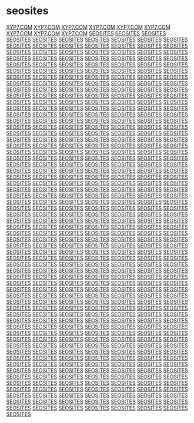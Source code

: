 # seosites
<a href="https://xyp7.com/" title="XYP7.COM">XYP7.COM</a>
<a href="https://xyp7.com/%eb%b0%94%ec%b9%b4%eb%9d%bc%ec%82%ac%ec%9d%b4%ed%8a%b8/" title="XYP7.COM">XYP7.COM</a>
<a href="https://xyp7.com/sportbet/" title="XYP7.COM">XYP7.COM</a>
<a href="https://xyp7.com/slotgame/" title="XYP7.COM">XYP7.COM</a>
<a href="https://xyp7.com/powerball/" title="XYP7.COM">XYP7.COM</a>
<a href="https://xyp7.com/holdem/" title="XYP7.COM">XYP7.COM</a>
<a href="https://xyp7.com/%ec%98%a8%eb%9d%bc%ec%9d%b8%ec%b9%b4%ec%a7%80%eb%85%b8-%ea%b0%80%ec%9d%b4%eb%93%9c/" title="XYP7.COM">XYP7.COM</a>
<a href="https://xyp7.com/%eb%b3%b4%ec%a6%9d%ec%82%ac%ec%9d%b4%ed%8a%b8/" title="XYP7.COM">XYP7.COM</a>
<a href="https://xyp7.com/%ec%b9%b4%ec%a7%80%eb%85%b8%ec%82%ac%ec%9d%b4%ed%8a%b8/" title="XYP7.COM">XYP7.COM</a>
<a href="https://mag87.com" title="SEOSITES">SEOSITES</a>
<a href="https://mas75.com" title="SEOSITES">SEOSITES</a>
<a href="https://mgn78.com" title="SEOSITES">SEOSITES</a>
<a href="https://kus7.com/" title="SEOSITES">SEOSITES</a>
<a href="https://eidsausp.xyz" title="SEOSITES">SEOSITES</a>
<a href="https://egkwant.xyz" title="SEOSITES">SEOSITES</a>
<a href="https://eftcosh.xyz" title="SEOSITES">SEOSITES</a>
<a href="https://ezimtpst.xyz" title="SEOSITES">SEOSITES</a>
<a href="https://em46psdal.xyz" title="SEOSITES">SEOSITES</a>
<a href="https://etplttsli.xyz" title="SEOSITES">SEOSITES</a>
<a href="https://encwpksd.xyz" title="SEOSITES">SEOSITES</a>
<a href="https://eillsaptr.xyz" title="SEOSITES">SEOSITES</a>
<a href="https://ehcdomck.xyz" title="SEOSITES">SEOSITES</a>
<a href="https://egwstdks.xyz" title="SEOSITES">SEOSITES</a>
<a href="https://ecmtvsxv.xyz" title="SEOSITES">SEOSITES</a>
<a href="https://erasoped.xyz" title="SEOSITES">SEOSITES</a>
<a href="https://ehptsesl.xyz" title="SEOSITES">SEOSITES</a>
<a href="https://ektpdstl.xyz" title="SEOSITES">SEOSITES</a>
<a href="https://eprtjcos.xyz" title="SEOSITES">SEOSITES</a>
<a href="https://ehpdppls.xyz" title="SEOSITES">SEOSITES</a>
<a href="https://ewokmyhm.xyz" title="SEOSITES">SEOSITES</a>
<a href="https://egxppysd.xyz" title="SEOSITES">SEOSITES</a>
<a href="https://eylwsktd.xyz" title="SEOSITES">SEOSITES</a>
<a href="https://dcaslcwm.xyz" title="SEOSITES">SEOSITES</a>
<a href="https://dvmescpl.xyz" title="SEOSITES">SEOSITES</a>
<a href="https://dinpccxd.xyz" title="SEOSITES">SEOSITES</a>
<a href="https://dtxwmat.xyz" title="SEOSITES">SEOSITES</a>
<a href="https://docdwwjs.xyz" title="SEOSITES">SEOSITES</a>
<a href="https://euisalpse.xyz" title="SEOSITES">SEOSITES</a>
<a href="https://apdsdwk.xyz" title="SEOSITES">SEOSITES</a>
<a href="https://ckudqqa.xyz" title="SEOSITES">SEOSITES</a>
<a href="https://dwpstdown.xyz" title="SEOSITES">SEOSITES</a>
<a href="https://dpwimastip.xyz" title="SEOSITES">SEOSITES</a>
<a href="https://dfinsqa.xyz" title="SEOSITES">SEOSITES</a>
<a href="https://cswakas.xyz" title="SEOSITES">SEOSITES</a>
<a href="https://cvtasd338.xyz" title="SEOSITES">SEOSITES</a>
<a href="https://cmbsdspd.xyz" title="SEOSITES">SEOSITES</a>
<a href="https://ajends77.xyz" title="SEOSITES">SEOSITES</a>
<a href="https://aezfn89.xyz" title="SEOSITES">SEOSITES</a>
<a href="https://antwjs.xyz" title="SEOSITES">SEOSITES</a>
<a href="https://adxcys.xyz" title="SEOSITES">SEOSITES</a>
<a href="https://alsvbs.xyz" title="SEOSITES">SEOSITES</a>
<a href="https://atsnke.xyz" title="SEOSITES">SEOSITES</a>
<a href="https://ahbes28.xyz" title="SEOSITES">SEOSITES</a>
<a href="https://aqzfi88.xyz" title="SEOSITES">SEOSITES</a>
<a href="https://adwxo8.xyz" title="SEOSITES">SEOSITES</a>
<a href="https://anrhsy57.xyz" title="SEOSITES">SEOSITES</a>
<a href="https://bdfep22.xyz" title="SEOSITES">SEOSITES</a>
<a href="https://benjam56.xyz" title="SEOSITES">SEOSITES</a>
<a href="https://bvjesc.xyz" title="SEOSITES">SEOSITES</a>
<a href="https://bamp638.xyz" title="SEOSITES">SEOSITES</a>
<a href="https://benedi33.xyz" title="SEOSITES">SEOSITES</a>
<a href="https://btawwe.xyz" title="SEOSITES">SEOSITES</a>
<a href="https://dmbbgwad.xyz" title="SEOSITES">SEOSITES</a>
<a href="https://bhcused.xyz" title="SEOSITES">SEOSITES</a>
<a href="https://bzewks57.xyz" title="SEOSITES">SEOSITES</a>
<a href="https://bkdspq.xyz" title="SEOSITES">SEOSITES</a>
<a href="https://bjusew31.xyz" title="SEOSITES">SEOSITES</a>
<a href="https://bysspd.xyz" title="SEOSITES">SEOSITES</a>
<a href="https://cecild33.xyz" title="SEOSITES">SEOSITES</a>
<a href="https://cvjwrm.xyz" title="SEOSITES">SEOSITES</a>
<a href="https://cvlfwjw.xyz" title="SEOSITES">SEOSITES</a>
<a href="https://ctmavlw.xyz" title="SEOSITES">SEOSITES</a>
<a href="https://cbgtmw.xyz" title="SEOSITES">SEOSITES</a>
<a href="https://cgobgw.xyz" title="SEOSITES">SEOSITES</a>
<a href="https://cgltdo.xyz" title="SEOSITES">SEOSITES</a>
<a href="https://cmyfglo.xyz" title="SEOSITES">SEOSITES</a>
<a href="https://cmqzglo.xyz" title="SEOSITES">SEOSITES</a>
<a href="https://clptgb.xyz" title="SEOSITES">SEOSITES</a>
<a href="https://cnwalp.xyz" title="SEOSITES">SEOSITES</a>
<a href="https://cvstd360.xyz" title="SEOSITES">SEOSITES</a>
<a href="https://cvstd62.xyz" title="SEOSITES">SEOSITES</a>
<a href="https://cecil136.xyz" title="SEOSITES">SEOSITES</a>
<a href="https://cecil89.xyz" title="SEOSITES">SEOSITES</a>
<a href="https://cude361.xyz" title="SEOSITES">SEOSITES</a>
<a href="https://dcmnjos.xyz" title="SEOSITES">SEOSITES</a>
<a href="https://dhnllos.xyz" title="SEOSITES">SEOSITES</a>
<a href="https://baqlsy66.xyz" title="SEOSITES">SEOSITES</a>
<a href="https://dgcbja.xyz" title="SEOSITES">SEOSITES</a>
<a href="https://dtnnusk.xyz" title="SEOSITES">SEOSITES</a>
<a href="https://dxokf.xyz" title="SEOSITES">SEOSITES</a>
<a href="https://dduvmst.xyz" title="SEOSITES">SEOSITES</a>
<a href="https://dwsbcy7.xyz" title="SEOSITES">SEOSITES</a>
<a href="https://dqgdrmm.xyz" title="SEOSITES">SEOSITES</a>
<a href="https://dspvvf.xyz" title="SEOSITES">SEOSITES</a>
<a href="https://dhmsst31.xyz" title="SEOSITES">SEOSITES</a>
<a href="https://dvhiwc32.xyz" title="SEOSITES">SEOSITES</a>
<a href="https://ehosm82.xyz" title="SEOSITES">SEOSITES</a>
<a href="https://ketnnynuse.com" title="SEOSITES">SEOSITES</a>
<a href="https://vincerfg.com" title="SEOSITES">SEOSITES</a>
<a href="https://vincerhx.com" title="SEOSITES">SEOSITES</a>
<a href="https://vincepdtg.com" title="SEOSITES">SEOSITES</a>
<a href="https://vinceygn.com" title="SEOSITES">SEOSITES</a>
<a href="https://vincewqnh.com" title="SEOSITES">SEOSITES</a>
<a href="https://vitnceih.com" title="SEOSITES">SEOSITES</a>
<a href="https://vinceehm.com" title="SEOSITES">SEOSITES</a>
<a href="https://vinwceedu.com" title="SEOSITES">SEOSITES</a>
<a href="https://vinceafu.com" title="SEOSITES">SEOSITES</a>
<a href="https://vincetdq.com" title="SEOSITES">SEOSITES</a>
<a href="https://vinceuwj.com" title="SEOSITES">SEOSITES</a>
<a href="https://vinceostn.com" title="SEOSITES">SEOSITES</a>
<a href="https://vinccfe.com" title="SEOSITES">SEOSITES</a>
<a href="https://waltrjs.com" title="SEOSITES">SEOSITES</a>
<a href="https://waltqfr.com" title="SEOSITES">SEOSITES</a>
<a href="https://waltxrl.com" title="SEOSITES">SEOSITES</a>
<a href="https://waltcke.com" title="SEOSITES">SEOSITES</a>
<a href="https://waltvks.com" title="SEOSITES">SEOSITES</a>
<a href="https://waltpah.com" title="SEOSITES">SEOSITES</a>
<a href="https://walttgn.com" title="SEOSITES">SEOSITES</a>
<a href="https://zestyju.com" title="SEOSITES">SEOSITES</a>
<a href="https://zesugsl.com" title="SEOSITES">SEOSITES</a>
<a href="https://zecsujm.com" title="SEOSITES">SEOSITES</a>
<a href="https://zeudnef.com" title="SEOSITES">SEOSITES</a>
<a href="https://zesedv.com" title="SEOSITES">SEOSITES</a>
<a href="https://zesrhwf.com" title="SEOSITES">SEOSITES</a>
<a href="https://zectlsv.com" title="SEOSITES">SEOSITES</a>
<a href="https://zaepwhp.com" title="SEOSITES">SEOSITES</a>
<a href="https://ountstjp.xyz" title="SEOSITES">SEOSITES</a>
<a href="https://umbted.xyz" title="SEOSITES">SEOSITES</a>
<a href="https://zestjyd.com" title="SEOSITES">SEOSITES</a>
<a href="https://suesgwk.xyz" title="SEOSITES">SEOSITES</a>
<a href="https://overnmsi.xyz" title="SEOSITES">SEOSITES</a>
<a href="https://zesohwg.com" title="SEOSITES">SEOSITES</a>
<a href="https://nsortiqj.xyz" title="SEOSITES">SEOSITES</a>
<a href="https://zeaocv.com" title="SEOSITES">SEOSITES</a>
<a href="https://akhstwfu.xyz" title="SEOSITES">SEOSITES</a>
<a href="https://epticreg.xyz" title="SEOSITES">SEOSITES</a>
<a href="https://zbsdpnk.com" title="SEOSITES">SEOSITES</a>
<a href="https://entegkw.xyz" title="SEOSITES">SEOSITES</a>
<a href="https://cinateyeg.xyz" title="SEOSITES">SEOSITES</a>
<a href="https://impoyhm.xyz" title="SEOSITES">SEOSITES</a>
<a href="https://nimiztvk.xyz" title="SEOSITES">SEOSITES</a>
<a href="https://ropetdw.xyz" title="SEOSITES">SEOSITES</a>
<a href="https://ravekrm.xyz" title="SEOSITES">SEOSITES</a>
<a href="https://ovidtik.xyz" title="SEOSITES">SEOSITES</a>
<a href="https://hanneehnks.xyz" title="SEOSITES">SEOSITES</a>
<a href="https://zesyhm.com" title="SEOSITES">SEOSITES</a>
<a href="https://igneqta.xyz" title="SEOSITES">SEOSITES</a>
<a href="https://nistgkv.xyz" title="SEOSITES">SEOSITES</a>
<a href="https://kforcdye.xyz" title="SEOSITES">SEOSITES</a>
<a href="https://triesjra.xyz" title="SEOSITES">SEOSITES</a>
<a href="https://nistrfeh.xyz" title="SEOSITES">SEOSITES</a>
<a href="https://provrgj.xyz" title="SEOSITES">SEOSITES</a>
<a href="https://mpaegm.xyz" title="SEOSITES">SEOSITES</a>
<a href="https://nkrudoe.xyz" title="SEOSITES">SEOSITES</a>
<a href="https://zesifsw.com" title="SEOSITES">SEOSITES</a>
<a href="https://ticizesk.xyz" title="SEOSITES">SEOSITES</a>
<a href="https://ernmtiw.xyz" title="SEOSITES">SEOSITES</a>
<a href="https://spotdw.xyz" title="SEOSITES">SEOSITES</a>
<a href="https://pcomnrgk.xyz" title="SEOSITES">SEOSITES</a>
<a href="https://iggetdf.xyz" title="SEOSITES">SEOSITES</a>
<a href="https://eoplstc.xyz" title="SEOSITES">SEOSITES</a>
<a href="https://pbuiyjv.xyz" title="SEOSITES">SEOSITES</a>
<a href="https://rocedtp.xyz" title="SEOSITES">SEOSITES</a>
<a href="https://zeadwsk.com" title="SEOSITES">SEOSITES</a>
<a href="https://roupnkw.xyz" title="SEOSITES">SEOSITES</a>
<a href="https://callyeav.xyz" title="SEOSITES">SEOSITES</a>
<a href="https://pertsyvr.xyz" title="SEOSITES">SEOSITES</a>
<a href="https://riousfky.xyz" title="SEOSITES">SEOSITES</a>
<a href="https://ewlyfuj.xyz" title="SEOSITES">SEOSITES</a>
<a href="https://uisihtk.xyz" title="SEOSITES">SEOSITES</a>
<a href="https://nagemayet.xyz" title="SEOSITES">SEOSITES</a>
<a href="https://peciabk.xyz" title="SEOSITES">SEOSITES</a>
<a href="https://zcwjtk.com" title="SEOSITES">SEOSITES</a>
<a href="https://nsisteej.xyz" title="SEOSITES">SEOSITES</a>
<a href="https://pecigie.xyz" title="SEOSITES">SEOSITES</a>
<a href="https://riedhts.xyz" title="SEOSITES">SEOSITES</a>
<a href="https://udgetg.xyz" title="SEOSITES">SEOSITES</a>
<a href="https://ernmenco.xyz" title="SEOSITES">SEOSITES</a>
<a href="https://tabilrn.xyz" title="SEOSITES">SEOSITES</a>
<a href="https://dustrkwhg.xyz" title="SEOSITES">SEOSITES</a>
<a href="https://trikzrik.xyz" title="SEOSITES">SEOSITES</a>
<a href="https://ibilitrg.xyz" title="SEOSITES">SEOSITES</a>
<a href="https://eopluek.xyz" title="SEOSITES">SEOSITES</a>
<a href="https://eatinydbl.xyz" title="SEOSITES">SEOSITES</a>
<a href="https://ginaci.xyz" title="SEOSITES">SEOSITES</a>
<a href="https://pbuildtah.xyz" title="SEOSITES">SEOSITES</a>
<a href="https://izatioth.xyz" title="SEOSITES">SEOSITES</a>
<a href="https://termerj.xyz" title="SEOSITES">SEOSITES</a>
<a href="https://vernruew.xyz" title="SEOSITES">SEOSITES</a>
<a href="https://rinebkea.xyz" title="SEOSITES">SEOSITES</a>
<a href="https://ablisoswu.xyz" title="SEOSITES">SEOSITES</a>
<a href="https://cquisirj.xyz" title="SEOSITES">SEOSITES</a>
<a href="https://keovwgb.xyz" title="SEOSITES">SEOSITES</a>
<a href="https://habilisn.xyz" title="SEOSITES">SEOSITES</a>
<a href="https://utrangf.xyz" title="SEOSITES">SEOSITES</a>
<a href="https://loyeyvk.xyz" title="SEOSITES">SEOSITES</a>
<a href="https://revedgo.xyz" title="SEOSITES">SEOSITES</a>
<a href="https://ndititib.xyz" title="SEOSITES">SEOSITES</a>
<a href="https://utraywgr.xyz" title="SEOSITES">SEOSITES</a>
<a href="https://cenirsj.xyz" title="SEOSITES">SEOSITES</a>
<a href="https://ecutirw.xyz" title="SEOSITES">SEOSITES</a>
<a href="https://rastruefa.xyz" title="SEOSITES">SEOSITES</a>
<a href="https://djuswgoz.xyz" title="SEOSITES">SEOSITES</a>
<a href="https://ettetreh.xyz" title="SEOSITES">SEOSITES</a>
<a href="https://ondube.xyz" title="SEOSITES">SEOSITES</a>
<a href="https://eriodhef.xyz" title="SEOSITES">SEOSITES</a>
<a href="https://emater.xyz" title="SEOSITES">SEOSITES</a>
<a href="https://uesdodke.xyz" title="SEOSITES">SEOSITES</a>
<a href="https://lrebwks.xyz" title="SEOSITES">SEOSITES</a>
<a href="https://creabje.xyz" title="SEOSITES">SEOSITES</a>
<a href="https://oldirghj.xyz" title="SEOSITES">SEOSITES</a>
<a href="https://asurtge.xyz" title="SEOSITES">SEOSITES</a>
<a href="https://ciproqfo.xyz" title="SEOSITES">SEOSITES</a>
<a href="https://arantwgs.xyz" title="SEOSITES">SEOSITES</a>
<a href="https://sitiofnlp.xyz" title="SEOSITES">SEOSITES</a>
<a href="https://empttls.xyz" title="SEOSITES">SEOSITES</a>
<a href="https://ipantlw.xyz" title="SEOSITES">SEOSITES</a>
<a href="https://loyeyje.xyz" title="SEOSITES">SEOSITES</a>
<a href="https://ndiwgo.xyz" title="SEOSITES">SEOSITES</a>
<a href="https://trugrgi.xyz" title="SEOSITES">SEOSITES</a>
<a href="https://plyiwfmk.xyz" title="SEOSITES">SEOSITES</a>
<a href="https://mag87.com" title="SEOSITES">SEOSITES</a>
<a href="https://mas75.com" title="SEOSITES">SEOSITES</a>
<a href="https://mgn78.com" title="SEOSITES">SEOSITES</a>
<a href="https://kus7.com/" title="SEOSITES">SEOSITES</a>
<a href="https://eidsausp.xyz" title="SEOSITES">SEOSITES</a>
<a href="https://egkwant.xyz" title="SEOSITES">SEOSITES</a>
<a href="https://eftcosh.xyz" title="SEOSITES">SEOSITES</a>
<a href="https://ezimtpst.xyz" title="SEOSITES">SEOSITES</a>
<a href="https://em46psdal.xyz" title="SEOSITES">SEOSITES</a>
<a href="https://etplttsli.xyz" title="SEOSITES">SEOSITES</a>
<a href="https://encwpksd.xyz" title="SEOSITES">SEOSITES</a>
<a href="https://eillsaptr.xyz" title="SEOSITES">SEOSITES</a>
<a href="https://ehcdomck.xyz" title="SEOSITES">SEOSITES</a>
<a href="https://egwstdks.xyz" title="SEOSITES">SEOSITES</a>
<a href="https://ecmtvsxv.xyz" title="SEOSITES">SEOSITES</a>
<a href="https://erasoped.xyz" title="SEOSITES">SEOSITES</a>
<a href="https://ehptsesl.xyz" title="SEOSITES">SEOSITES</a>
<a href="https://ektpdstl.xyz" title="SEOSITES">SEOSITES</a>
<a href="https://eprtjcos.xyz" title="SEOSITES">SEOSITES</a>
<a href="https://ehpdppls.xyz" title="SEOSITES">SEOSITES</a>
<a href="https://ewokmyhm.xyz" title="SEOSITES">SEOSITES</a>
<a href="https://egxppysd.xyz" title="SEOSITES">SEOSITES</a>
<a href="https://eylwsktd.xyz" title="SEOSITES">SEOSITES</a>
<a href="https://dcaslcwm.xyz" title="SEOSITES">SEOSITES</a>
<a href="https://dvmescpl.xyz" title="SEOSITES">SEOSITES</a>
<a href="https://dinpccxd.xyz" title="SEOSITES">SEOSITES</a>
<a href="https://dtxwmat.xyz" title="SEOSITES">SEOSITES</a>
<a href="https://docdwwjs.xyz" title="SEOSITES">SEOSITES</a>
<a href="https://euisalpse.xyz" title="SEOSITES">SEOSITES</a>
<a href="https://apdsdwk.xyz" title="SEOSITES">SEOSITES</a>
<a href="https://ckudqqa.xyz" title="SEOSITES">SEOSITES</a>
<a href="https://dwpstdown.xyz" title="SEOSITES">SEOSITES</a>
<a href="https://dpwimastip.xyz" title="SEOSITES">SEOSITES</a>
<a href="https://dfinsqa.xyz" title="SEOSITES">SEOSITES</a>
<a href="https://cswakas.xyz" title="SEOSITES">SEOSITES</a>
<a href="https://cvtasd338.xyz" title="SEOSITES">SEOSITES</a>
<a href="https://cmbsdspd.xyz" title="SEOSITES">SEOSITES</a>
<a href="https://ajends77.xyz" title="SEOSITES">SEOSITES</a>
<a href="https://aezfn89.xyz" title="SEOSITES">SEOSITES</a>
<a href="https://antwjs.xyz" title="SEOSITES">SEOSITES</a>
<a href="https://adxcys.xyz" title="SEOSITES">SEOSITES</a>
<a href="https://alsvbs.xyz" title="SEOSITES">SEOSITES</a>
<a href="https://atsnke.xyz" title="SEOSITES">SEOSITES</a>
<a href="https://ahbes28.xyz" title="SEOSITES">SEOSITES</a>
<a href="https://aqzfi88.xyz" title="SEOSITES">SEOSITES</a>
<a href="https://adwxo8.xyz" title="SEOSITES">SEOSITES</a>
<a href="https://anrhsy57.xyz" title="SEOSITES">SEOSITES</a>
<a href="https://bdfep22.xyz" title="SEOSITES">SEOSITES</a>
<a href="https://benjam56.xyz" title="SEOSITES">SEOSITES</a>
<a href="https://bvjesc.xyz" title="SEOSITES">SEOSITES</a>
<a href="https://bamp638.xyz" title="SEOSITES">SEOSITES</a>
<a href="https://benedi33.xyz" title="SEOSITES">SEOSITES</a>
<a href="https://btawwe.xyz" title="SEOSITES">SEOSITES</a>
<a href="https://dmbbgwad.xyz" title="SEOSITES">SEOSITES</a>
<a href="https://bhcused.xyz" title="SEOSITES">SEOSITES</a>
<a href="https://bzewks57.xyz" title="SEOSITES">SEOSITES</a>
<a href="https://bkdspq.xyz" title="SEOSITES">SEOSITES</a>
<a href="https://bjusew31.xyz" title="SEOSITES">SEOSITES</a>
<a href="https://bysspd.xyz" title="SEOSITES">SEOSITES</a>
<a href="https://cecild33.xyz" title="SEOSITES">SEOSITES</a>
<a href="https://cvjwrm.xyz" title="SEOSITES">SEOSITES</a>
<a href="https://cvlfwjw.xyz" title="SEOSITES">SEOSITES</a>
<a href="https://ctmavlw.xyz" title="SEOSITES">SEOSITES</a>
<a href="https://cbgtmw.xyz" title="SEOSITES">SEOSITES</a>
<a href="https://cgobgw.xyz" title="SEOSITES">SEOSITES</a>
<a href="https://cgltdo.xyz" title="SEOSITES">SEOSITES</a>
<a href="https://cmyfglo.xyz" title="SEOSITES">SEOSITES</a>
<a href="https://cmqzglo.xyz" title="SEOSITES">SEOSITES</a>
<a href="https://clptgb.xyz" title="SEOSITES">SEOSITES</a>
<a href="https://cnwalp.xyz" title="SEOSITES">SEOSITES</a>
<a href="https://cvstd360.xyz" title="SEOSITES">SEOSITES</a>
<a href="https://cvstd62.xyz" title="SEOSITES">SEOSITES</a>
<a href="https://cecil136.xyz" title="SEOSITES">SEOSITES</a>
<a href="https://cecil89.xyz" title="SEOSITES">SEOSITES</a>
<a href="https://cude361.xyz" title="SEOSITES">SEOSITES</a>
<a href="https://dcmnjos.xyz" title="SEOSITES">SEOSITES</a>
<a href="https://dhnllos.xyz" title="SEOSITES">SEOSITES</a>
<a href="https://baqlsy66.xyz" title="SEOSITES">SEOSITES</a>
<a href="https://dgcbja.xyz" title="SEOSITES">SEOSITES</a>
<a href="https://dtnnusk.xyz" title="SEOSITES">SEOSITES</a>
<a href="https://dxokf.xyz" title="SEOSITES">SEOSITES</a>
<a href="https://dduvmst.xyz" title="SEOSITES">SEOSITES</a>
<a href="https://dwsbcy7.xyz" title="SEOSITES">SEOSITES</a>
<a href="https://dqgdrmm.xyz" title="SEOSITES">SEOSITES</a>
<a href="https://dspvvf.xyz" title="SEOSITES">SEOSITES</a>
<a href="https://dhmsst31.xyz" title="SEOSITES">SEOSITES</a>
<a href="https://dvhiwc32.xyz" title="SEOSITES">SEOSITES</a>
<a href="https://ehosm82.xyz" title="SEOSITES">SEOSITES</a>
<a href="https://ketnnynuse.com" title="SEOSITES">SEOSITES</a>
<a href="https://vincerfg.com" title="SEOSITES">SEOSITES</a>
<a href="https://vincerhx.com" title="SEOSITES">SEOSITES</a>
<a href="https://vincepdtg.com" title="SEOSITES">SEOSITES</a>
<a href="https://vinceygn.com" title="SEOSITES">SEOSITES</a>
<a href="https://vincewqnh.com" title="SEOSITES">SEOSITES</a>
<a href="https://vitnceih.com" title="SEOSITES">SEOSITES</a>
<a href="https://vinceehm.com" title="SEOSITES">SEOSITES</a>
<a href="https://vinwceedu.com" title="SEOSITES">SEOSITES</a>
<a href="https://vinceafu.com" title="SEOSITES">SEOSITES</a>
<a href="https://vincetdq.com" title="SEOSITES">SEOSITES</a>
<a href="https://vinceuwj.com" title="SEOSITES">SEOSITES</a>
<a href="https://vinceostn.com" title="SEOSITES">SEOSITES</a>
<a href="https://vinccfe.com" title="SEOSITES">SEOSITES</a>
<a href="https://waltrjs.com" title="SEOSITES">SEOSITES</a>
<a href="https://waltqfr.com" title="SEOSITES">SEOSITES</a>
<a href="https://waltxrl.com" title="SEOSITES">SEOSITES</a>
<a href="https://waltcke.com" title="SEOSITES">SEOSITES</a>
<a href="https://waltvks.com" title="SEOSITES">SEOSITES</a>
<a href="https://waltpah.com" title="SEOSITES">SEOSITES</a>
<a href="https://walttgn.com" title="SEOSITES">SEOSITES</a>
<a href="https://zestyju.com" title="SEOSITES">SEOSITES</a>
<a href="https://zesugsl.com" title="SEOSITES">SEOSITES</a>
<a href="https://zecsujm.com" title="SEOSITES">SEOSITES</a>
<a href="https://zeudnef.com" title="SEOSITES">SEOSITES</a>
<a href="https://zesedv.com" title="SEOSITES">SEOSITES</a>
<a href="https://zesrhwf.com" title="SEOSITES">SEOSITES</a>
<a href="https://zectlsv.com" title="SEOSITES">SEOSITES</a>
<a href="https://zaepwhp.com" title="SEOSITES">SEOSITES</a>
<a href="https://ountstjp.xyz" title="SEOSITES">SEOSITES</a>
<a href="https://umbted.xyz" title="SEOSITES">SEOSITES</a>
<a href="https://zestjyd.com" title="SEOSITES">SEOSITES</a>
<a href="https://suesgwk.xyz" title="SEOSITES">SEOSITES</a>
<a href="https://overnmsi.xyz" title="SEOSITES">SEOSITES</a>
<a href="https://zesohwg.com" title="SEOSITES">SEOSITES</a>
<a href="https://nsortiqj.xyz" title="SEOSITES">SEOSITES</a>
<a href="https://zeaocv.com" title="SEOSITES">SEOSITES</a>
<a href="https://akhstwfu.xyz" title="SEOSITES">SEOSITES</a>
<a href="https://epticreg.xyz" title="SEOSITES">SEOSITES</a>
<a href="https://zbsdpnk.com" title="SEOSITES">SEOSITES</a>
<a href="https://entegkw.xyz" title="SEOSITES">SEOSITES</a>
<a href="https://cinateyeg.xyz" title="SEOSITES">SEOSITES</a>
<a href="https://impoyhm.xyz" title="SEOSITES">SEOSITES</a>
<a href="https://nimiztvk.xyz" title="SEOSITES">SEOSITES</a>
<a href="https://ropetdw.xyz" title="SEOSITES">SEOSITES</a>
<a href="https://ravekrm.xyz" title="SEOSITES">SEOSITES</a>
<a href="https://ovidtik.xyz" title="SEOSITES">SEOSITES</a>
<a href="https://hanneehnks.xyz" title="SEOSITES">SEOSITES</a>
<a href="https://zesyhm.com" title="SEOSITES">SEOSITES</a>
<a href="https://igneqta.xyz" title="SEOSITES">SEOSITES</a>
<a href="https://nistgkv.xyz" title="SEOSITES">SEOSITES</a>
<a href="https://kforcdye.xyz" title="SEOSITES">SEOSITES</a>
<a href="https://triesjra.xyz" title="SEOSITES">SEOSITES</a>
<a href="https://nistrfeh.xyz" title="SEOSITES">SEOSITES</a>
<a href="https://provrgj.xyz" title="SEOSITES">SEOSITES</a>
<a href="https://mpaegm.xyz" title="SEOSITES">SEOSITES</a>
<a href="https://nkrudoe.xyz" title="SEOSITES">SEOSITES</a>
<a href="https://zesifsw.com" title="SEOSITES">SEOSITES</a>
<a href="https://ticizesk.xyz" title="SEOSITES">SEOSITES</a>
<a href="https://ernmtiw.xyz" title="SEOSITES">SEOSITES</a>
<a href="https://spotdw.xyz" title="SEOSITES">SEOSITES</a>
<a href="https://pcomnrgk.xyz" title="SEOSITES">SEOSITES</a>
<a href="https://iggetdf.xyz" title="SEOSITES">SEOSITES</a>
<a href="https://eoplstc.xyz" title="SEOSITES">SEOSITES</a>
<a href="https://pbuiyjv.xyz" title="SEOSITES">SEOSITES</a>
<a href="https://rocedtp.xyz" title="SEOSITES">SEOSITES</a>
<a href="https://zeadwsk.com" title="SEOSITES">SEOSITES</a>
<a href="https://roupnkw.xyz" title="SEOSITES">SEOSITES</a>
<a href="https://callyeav.xyz" title="SEOSITES">SEOSITES</a>
<a href="https://pertsyvr.xyz" title="SEOSITES">SEOSITES</a>
<a href="https://riousfky.xyz" title="SEOSITES">SEOSITES</a>
<a href="https://ewlyfuj.xyz" title="SEOSITES">SEOSITES</a>
<a href="https://uisihtk.xyz" title="SEOSITES">SEOSITES</a>
<a href="https://nagemayet.xyz" title="SEOSITES">SEOSITES</a>
<a href="https://peciabk.xyz" title="SEOSITES">SEOSITES</a>
<a href="https://zcwjtk.com" title="SEOSITES">SEOSITES</a>
<a href="https://nsisteej.xyz" title="SEOSITES">SEOSITES</a>
<a href="https://pecigie.xyz" title="SEOSITES">SEOSITES</a>
<a href="https://riedhts.xyz" title="SEOSITES">SEOSITES</a>
<a href="https://udgetg.xyz" title="SEOSITES">SEOSITES</a>
<a href="https://ernmenco.xyz" title="SEOSITES">SEOSITES</a>
<a href="https://tabilrn.xyz" title="SEOSITES">SEOSITES</a>
<a href="https://dustrkwhg.xyz" title="SEOSITES">SEOSITES</a>
<a href="https://trikzrik.xyz" title="SEOSITES">SEOSITES</a>
<a href="https://ibilitrg.xyz" title="SEOSITES">SEOSITES</a>
<a href="https://eopluek.xyz" title="SEOSITES">SEOSITES</a>
<a href="https://eatinydbl.xyz" title="SEOSITES">SEOSITES</a>
<a href="https://ginaci.xyz" title="SEOSITES">SEOSITES</a>
<a href="https://pbuildtah.xyz" title="SEOSITES">SEOSITES</a>
<a href="https://izatioth.xyz" title="SEOSITES">SEOSITES</a>
<a href="https://termerj.xyz" title="SEOSITES">SEOSITES</a>
<a href="https://vernruew.xyz" title="SEOSITES">SEOSITES</a>
<a href="https://rinebkea.xyz" title="SEOSITES">SEOSITES</a>
<a href="https://ablisoswu.xyz" title="SEOSITES">SEOSITES</a>
<a href="https://cquisirj.xyz" title="SEOSITES">SEOSITES</a>
<a href="https://keovwgb.xyz" title="SEOSITES">SEOSITES</a>
<a href="https://habilisn.xyz" title="SEOSITES">SEOSITES</a>
<a href="https://utrangf.xyz" title="SEOSITES">SEOSITES</a>
<a href="https://loyeyvk.xyz" title="SEOSITES">SEOSITES</a>
<a href="https://revedgo.xyz" title="SEOSITES">SEOSITES</a>
<a href="https://ndititib.xyz" title="SEOSITES">SEOSITES</a>
<a href="https://utraywgr.xyz" title="SEOSITES">SEOSITES</a>
<a href="https://cenirsj.xyz" title="SEOSITES">SEOSITES</a>
<a href="https://ecutirw.xyz" title="SEOSITES">SEOSITES</a>
<a href="https://rastruefa.xyz" title="SEOSITES">SEOSITES</a>
<a href="https://djuswgoz.xyz" title="SEOSITES">SEOSITES</a>
<a href="https://ettetreh.xyz" title="SEOSITES">SEOSITES</a>
<a href="https://ondube.xyz" title="SEOSITES">SEOSITES</a>
<a href="https://eriodhef.xyz" title="SEOSITES">SEOSITES</a>
<a href="https://emater.xyz" title="SEOSITES">SEOSITES</a>
<a href="https://uesdodke.xyz" title="SEOSITES">SEOSITES</a>
<a href="https://lrebwks.xyz" title="SEOSITES">SEOSITES</a>
<a href="https://creabje.xyz" title="SEOSITES">SEOSITES</a>
<a href="https://oldirghj.xyz" title="SEOSITES">SEOSITES</a>
<a href="https://asurtge.xyz" title="SEOSITES">SEOSITES</a>
<a href="https://ciproqfo.xyz" title="SEOSITES">SEOSITES</a>
<a href="https://arantwgs.xyz" title="SEOSITES">SEOSITES</a>
<a href="https://sitiofnlp.xyz" title="SEOSITES">SEOSITES</a>
<a href="https://empttls.xyz" title="SEOSITES">SEOSITES</a>
<a href="https://ipantlw.xyz" title="SEOSITES">SEOSITES</a>
<a href="https://loyeyje.xyz" title="SEOSITES">SEOSITES</a>
<a href="https://ndiwgo.xyz" title="SEOSITES">SEOSITES</a>
<a href="https://trugrgi.xyz" title="SEOSITES">SEOSITES</a>
<a href="https://plyiwfmk.xyz" title="SEOSITES">SEOSITES</a>
